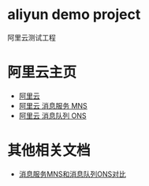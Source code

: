 
# aliyun demo project

阿里云测试工程


# 阿里云主页  

- [阿里云](https://www.aliyun.com/)  
- [阿里云 消息服务 MNS](https://www.aliyun.com/product/mns)  
- [阿里云 消息队列 ONS](https://www.aliyun.com/product/ons/)  



# 其他相关文档  

- [消息服务MNS和消息队列ONS对比](http://www.cnblogs.com/HQFZ/p/5706993.html)  




